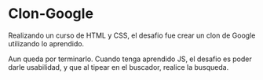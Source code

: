 # Clon-Google

Realizando un curso de HTML y CSS, el desafio fue crear un clon de Google utilizando lo aprendido. 

Aun queda por terminarlo. Cuando tenga aprendido JS, el desafio es poder darle usabilidad, y que al tipear en el buscador, realice la busqueda. 
